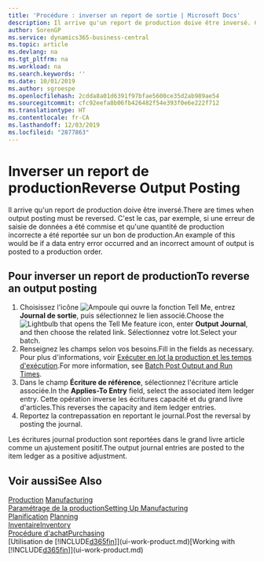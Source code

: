 ```yaml
---
title: 'Procédure : inverser un report de sortie | Microsoft Docs'
description: Il arrive qu'un report de production doive être inversé. C'est le cas, par exemple, si une erreur de saisie de données a été commise et qu'une quantité de production incorrecte a été reportée sur un bon de production.
author: SorenGP
ms.service: dynamics365-business-central
ms.topic: article
ms.devlang: na
ms.tgt_pltfrm: na
ms.workload: na
ms.search.keywords: ''
ms.date: 10/01/2019
ms.author: sgroespe
ms.openlocfilehash: 2cdda8a01d6391f97bfae5600ce35d2ab989ae54
ms.sourcegitcommit: cfc92eefa8b06fb426482f54e393f0e6e222f712
ms.translationtype: HT
ms.contentlocale: fr-CA
ms.lasthandoff: 12/03/2019
ms.locfileid: "2877863"
---
```

# <a name="reverse-output-posting"></a><span data-ttu-id="55807-104">Inverser un report de production</span><span class="sxs-lookup"><span data-stu-id="55807-104">Reverse Output Posting</span></span>
<span data-ttu-id="55807-105">Il arrive qu'un report de production doive être inversé.</span><span class="sxs-lookup"><span data-stu-id="55807-105">There are times when output posting must be reversed.</span></span> <span data-ttu-id="55807-106">C'est le cas, par exemple, si une erreur de saisie de données a été commise et qu'une quantité de production incorrecte a été reportée sur un bon de production.</span><span class="sxs-lookup"><span data-stu-id="55807-106">An example of this would be if a data entry error occurred and an incorrect amount of output is posted to a production order.</span></span>  

## <a name="to-reverse-an-output-posting"></a><span data-ttu-id="55807-107">Pour inverser un report de production</span><span class="sxs-lookup"><span data-stu-id="55807-107">To reverse an output posting</span></span>  
1.  <span data-ttu-id="55807-108">Choisissez l'icône ![Ampoule qui ouvre la fonction Tell Me](media/ui-search/search_small.png "Dites-moi ce que vous voulez faire"), entrez **Journal de sortie**, puis sélectionnez le lien associé.</span><span class="sxs-lookup"><span data-stu-id="55807-108">Choose the ![Lightbulb that opens the Tell Me feature](media/ui-search/search_small.png "Tell me what you want to do") icon, enter **Output Journal**, and then choose the related link.</span></span> <span data-ttu-id="55807-109">Sélectionnez votre lot.</span><span class="sxs-lookup"><span data-stu-id="55807-109">Select your batch.</span></span>  
2. <span data-ttu-id="55807-110">Renseignez les champs selon vos besoins.</span><span class="sxs-lookup"><span data-stu-id="55807-110">Fill in the fields as necessary.</span></span> <span data-ttu-id="55807-111">Pour plus d'informations, voir [Exécuter en lot la production et les temps d'exécution](production-how-to-post-output-quantity.md).</span><span class="sxs-lookup"><span data-stu-id="55807-111">For more information, see [Batch Post Output and Run Times](production-how-to-post-output-quantity.md).</span></span>
3.  <span data-ttu-id="55807-112">Dans le champ **Écriture de référence**, sélectionnez l'écriture article associée.</span><span class="sxs-lookup"><span data-stu-id="55807-112">In the **Applies-To Entry** field, select the associated item ledger entry.</span></span> <span data-ttu-id="55807-113">Cette opération inverse les écritures capacité et du grand livre d'articles.</span><span class="sxs-lookup"><span data-stu-id="55807-113">This reverses the capacity and item ledger entries.</span></span>  
4. <span data-ttu-id="55807-114">Reportez la contrepassation en reportant le journal.</span><span class="sxs-lookup"><span data-stu-id="55807-114">Post the reversal by posting the journal.</span></span>  

<span data-ttu-id="55807-115">Les écritures journal production sont reportées dans le grand livre article comme un ajustement positif.</span><span class="sxs-lookup"><span data-stu-id="55807-115">The output journal entries are posted to the item ledger as a positive adjustment.</span></span>  

## <a name="see-also"></a><span data-ttu-id="55807-116">Voir aussi</span><span class="sxs-lookup"><span data-stu-id="55807-116">See Also</span></span>  
 <span data-ttu-id="55807-117">[Production](production-manage-manufacturing.md)  </span><span class="sxs-lookup"><span data-stu-id="55807-117">[Manufacturing](production-manage-manufacturing.md)  </span></span>  
 [<span data-ttu-id="55807-118">Paramétrage de la production</span><span class="sxs-lookup"><span data-stu-id="55807-118">Setting Up Manufacturing</span></span>](production-configure-production-processes.md)  
 <span data-ttu-id="55807-119">[Planification](production-planning.md)    </span><span class="sxs-lookup"><span data-stu-id="55807-119">[Planning](production-planning.md)    </span></span>  
 [<span data-ttu-id="55807-120">Inventaire</span><span class="sxs-lookup"><span data-stu-id="55807-120">Inventory</span></span>](inventory-manage-inventory.md)  
 [<span data-ttu-id="55807-121">Procédure d'achat</span><span class="sxs-lookup"><span data-stu-id="55807-121">Purchasing</span></span>](purchasing-manage-purchasing.md)  
 <span data-ttu-id="55807-122">[Utilisation de [!INCLUDE[d365fin](includes/d365fin_md.md)]](ui-work-product.md)</span><span class="sxs-lookup"><span data-stu-id="55807-122">[Working with [!INCLUDE[d365fin](includes/d365fin_md.md)]](ui-work-product.md)</span></span>  
